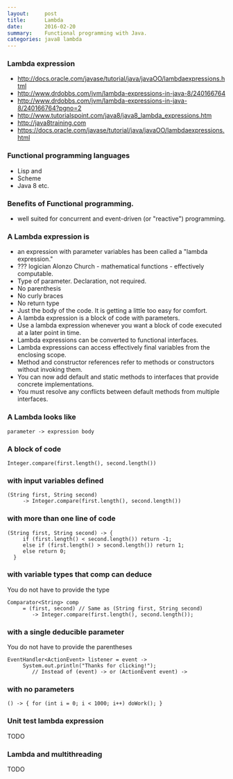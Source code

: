 ```yaml
---
layout:     post
title:      Lambda
date:       2016-02-20
summary:    Functional programming with Java. 
categories: java8 lambda 
---
```



### Lambda expression 

  * http://docs.oracle.com/javase/tutorial/java/javaOO/lambdaexpressions.html
  * http://www.drdobbs.com/jvm/lambda-expressions-in-java-8/240166764
  * http://www.drdobbs.com/jvm/lambda-expressions-in-java-8/240166764?pgno=2
  * http://www.tutorialspoint.com/java8/java8_lambda_expressions.htm
  * http://java8training.com
  * https://docs.oracle.com/javase/tutorial/java/javaOO/lambdaexpressions.html


### Functional programming languages 

  * Lisp and 
  * Scheme
  * Java 8 etc. 

### Benefits of Functional programming. 

  * well suited for concurrent and event-driven (or "reactive") programming. 

### A Lambda expression is 

  * an expression with parameter variables has been called a "lambda expression."
  * ??? logician Alonzo Church - mathematical functions - effectively computable. 
  * Type of parameter. Declaration, not required. 
  * No parenthesis 
  * No curly braces
  * No return type 
  * Just the body of the code. It is getting a little too easy for comfort.
  * A lambda expression is a block of code with parameters.
  * Use a lambda expression whenever you want a block of code executed at a later point in time.
  * Lambda expressions can be converted to functional interfaces.
  * Lambda expressions can access effectively final variables from the enclosing scope.
  * Method and constructor references refer to methods or constructors without invoking them.
  * You can now add default and static methods to interfaces that provide concrete implementations.
  * You must resolve any conflicts between default methods from multiple interfaces.


### A Lambda looks like 

```
parameter -> expression body
```

### A block of code 
```
Integer.compare(first.length(), second.length())
```

### with input variables defined 
```
(String first, String second)
     -> Integer.compare(first.length(), second.length())
```

### with more than one line of code 
```
(String first, String second) -> {
     if (first.length() < second.length()) return -1;
     else if (first.length() > second.length()) return 1;
     else return 0;
  }
```

### with variable types that comp can deduce 

You do not have to provide the type 

```
Comparator<String> comp
     = (first, second) // Same as (String first, String second)
        -> Integer.compare(first.length(), second.length());
```

### with a single deducible parameter 

You do not have to provide the parentheses

```
EventHandler<ActionEvent> listener = event ->
     System.out.println("Thanks for clicking!");
        // Instead of (event) -> or (ActionEvent event) ->
```

### with no parameters 
```
() -> { for (int i = 0; i < 1000; i++) doWork(); }
```






### Unit test lambda expression 
TODO


### Lambda and multithreading 
TODO

